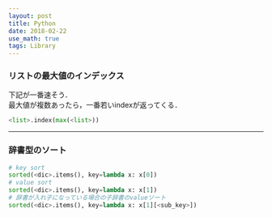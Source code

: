 ```yaml
---
layout: post
title: Python
date: 2018-02-22
use_math: true
tags: Library
---
```


### リストの最大値のインデックス
下記が一番速そう．  
最大値が複数あったら，一番若いindexが返ってくる．  
```python
<list>.index(max(<list>))
```
---
### 辞書型のソート
```python
# key sort
sorted(<dic>.items(), key=lambda x: x[0])
# value sort
sorted(<dic>.items(), key=lambda x: x[1])
# 辞書が入れ子になっている場合の子辞書のvalueソート
sorted(<dic>.items(), key=lambda x: x[1][<sub_key>])
```